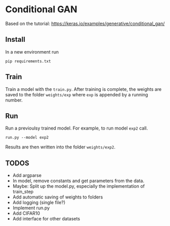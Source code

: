 # Conditional GAN
Based on the tutorial: https://keras.io/examples/generative/conditional_gan/


## Install
In a new environment run

```
pip requirements.txt
```


## Train
Train a model with the `train.py`.
After training is complete, the weights are saved to the folder `weights/exp` where `exp` is appended by a running number.


## Run
Run a previoulsy trained model. For example, to run model `exp2` call.

```
run.py --model exp2
```

Results are then written into the folder `weights/exp2`.


## TODOS
* Add argparse
* In model, remove constants and get parameters from the data.
* Maybe: Split up the model.py, especially the implementation of train_step
* Add automatic saving of weights to folders
* Add logging (single file?)
* Implement run.py
* Add CIFAR10
* Add interface for other datasets
